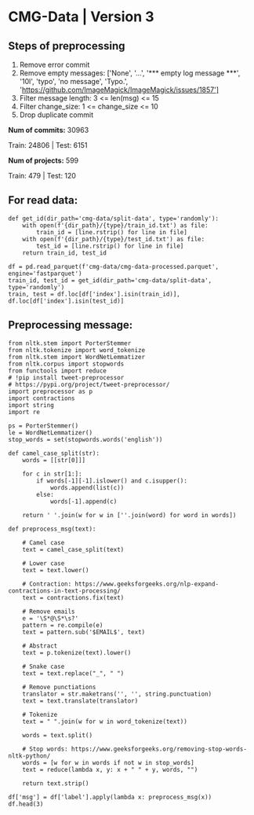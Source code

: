 # CMG-Data | Version 3

## Steps of preprocessing
1. Remove error commit
2. Remove empty messages: ['None', '...', '*** empty log message ***', '10l', 'typo', 'no message', 'Typo.', 'https://github.com/ImageMagick/ImageMagick/issues/1857']
3. Filter message length: 3 <= len(msg) <= 15
4. Filter change_size: 1 <= change_size <= 10
5. Drop duplicate commit

**Num of commits:** 30963

Train: 24806   |   Test: 6151

**Num of projects:** 599

Train: 479   |   Test: 120

## For read data: 
```
def get_id(dir_path='cmg-data/split-data', type='randomly'):
    with open(f'{dir_path}/{type}/train_id.txt') as file:
        train_id = [line.rstrip() for line in file]
    with open(f'{dir_path}/{type}/test_id.txt') as file:
        test_id = [line.rstrip() for line in file]
    return train_id, test_id

df = pd.read_parquet(f'cmg-data/cmg-data-processed.parquet', engine='fastparquet')
train_id, test_id = get_id(dir_path='cmg-data/split-data', type='randomly')
train, test = df.loc[df['index'].isin(train_id)], df.loc[df['index'].isin(test_id)]
```

## Preprocessing message: 
```
from nltk.stem import PorterStemmer
from nltk.tokenize import word_tokenize
from nltk.stem import WordNetLemmatizer
from nltk.corpus import stopwords
from functools import reduce
# !pip install tweet-preprocessor
# https://pypi.org/project/tweet-preprocessor/
import preprocessor as p
import contractions
import string
import re

ps = PorterStemmer()
le = WordNetLemmatizer()
stop_words = set(stopwords.words('english'))

def camel_case_split(str):
    words = [[str[0]]]
 
    for c in str[1:]:
        if words[-1][-1].islower() and c.isupper():
            words.append(list(c))
        else:
            words[-1].append(c)
 
    return ' '.join(w for w in [''.join(word) for word in words])

def preprocess_msg(text):
    
    # Camel case
    text = camel_case_split(text)
    
    # Lower case
    text = text.lower()

    # Contraction: https://www.geeksforgeeks.org/nlp-expand-contractions-in-text-processing/
    text = contractions.fix(text)

    # Remove emails
    e = '\S*@\S*\s?'
    pattern = re.compile(e)
    text = pattern.sub('$EMAIL$', text) 
    
    # Abstract 
    text = p.tokenize(text).lower()
    
    # Snake case
    text = text.replace("_", " ")

    # Remove punctiations
    translator = str.maketrans('', '', string.punctuation)
    text = text.translate(translator)
    
    # Tokenize
    text = " ".join(w for w in word_tokenize(text))
    
    words = text.split()
    
    # Stop words: https://www.geeksforgeeks.org/removing-stop-words-nltk-python/
    words = [w for w in words if not w in stop_words]
    text = reduce(lambda x, y: x + " " + y, words, "")

    return text.strip()

df['msg'] = df['label'].apply(lambda x: preprocess_msg(x))
df.head(3)
```